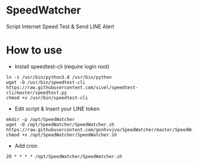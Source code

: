# SpeedWatcher
Script Internet Speed Test &amp; Send LINE Alert
# How to use
- Install speedtest-cli (require login root)
```
ln -s /usr/bin/python3.8 /usr/bin/python
wget -O /usr/bin/speedtest-cli https://raw.githubusercontent.com/sivel/speedtest-cli/master/speedtest.py
chmod +x /usr/bin/speedtest-cli
```
- Edit script & Insert your LINE token
```
mkdir -p /opt/SpeedWatcher
wget -O /opt/SpeedWatcher/SpeedWatcher.sh https://raw.githubusercontent.com/gonhvvjvo/SpeedWatcher/master/SpeedWatcher.sh
chmod +x /opt/SpeedWatcher/SpeedWatcher.sh
```
- Add cron
```
20 * * * * /opt/SpeedWatcher/SpeedWatcher.sh
```
